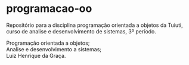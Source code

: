 # programacao-oo
Repositório para a disciplina programação orientada a objetos da Tuiuti, curso de analise e desenvolvimento de sistemas, 3º período. </br>

Programação orientada a objetos; </br>
Analise e desenvolvimento a sistemas; </br>
Luiz Henrique da Graça.

